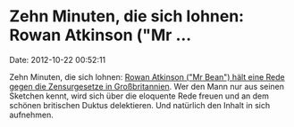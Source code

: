 Zehn Minuten, die sich lohnen: Rowan Atkinson (\"Mr \...
========================================================

Date: 2012-10-22 00:52:11

Zehn Minuten, die sich lohnen: [Rowan Atkinson (\"Mr Bean\") hält eine
Rede gegen die Zensurgesetze in
Großbritannien](http://www.youtube.com/watch?v=gciegyiLYtY). Wer den
Mann nur aus seinen Sketchen kennt, wird sich über die eloquente Rede
freuen und an dem schönen britischen Duktus delektieren. Und natürlich
den Inhalt in sich aufnehmen.
